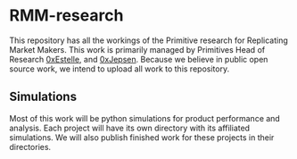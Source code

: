 # RMM-research

This repository has all the workings of the Primitive research for Replicating Market Makers. This work is primarily managed by Primitives Head of Research [0xEstelle](https://github.com/0xEstelle), and [0xJepsen](https://github.com/0xJepsen). Because we believe in public open source work, we intend to upload all work to this repository.

## Simulations

Most of this work will be python simulations for product performance and analysis. Each project will have its own directory with its affiliated simulations. We will also publish finished work for these projects in their directories.
